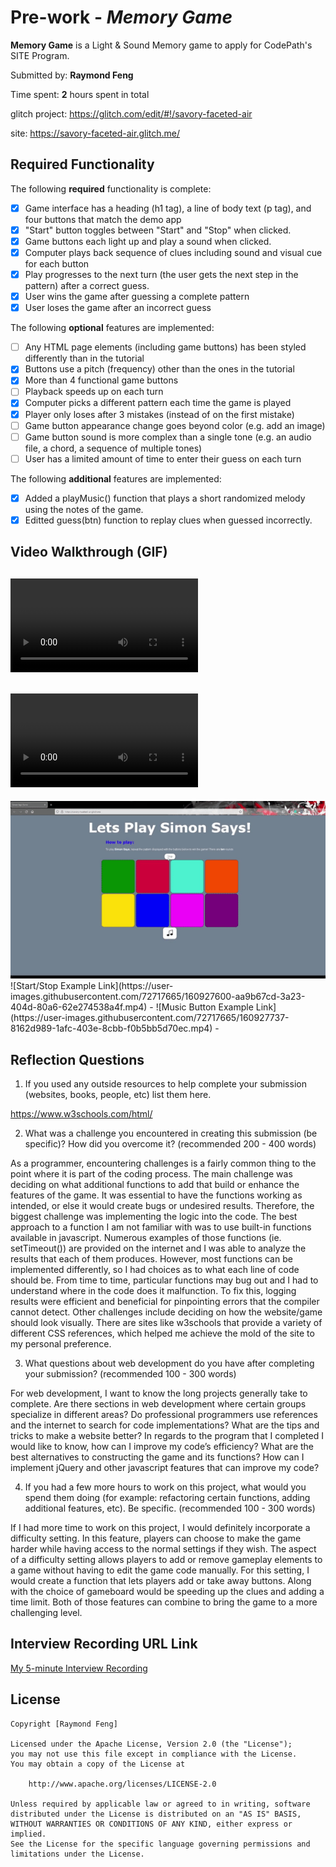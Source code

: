 # Pre-work - *Memory Game*

**Memory Game** is a Light & Sound Memory game to apply for CodePath's SITE Program. 

Submitted by: **Raymond Feng**

Time spent: **2** hours spent in total

glitch project: https://glitch.com/edit/#!/savory-faceted-air

site: https://savory-faceted-air.glitch.me/

## Required Functionality

The following **required** functionality is complete:

* [x] Game interface has a heading (h1 tag), a line of body text (p tag), and four buttons that match the demo app
* [x] "Start" button toggles between "Start" and "Stop" when clicked. 
* [x] Game buttons each light up and play a sound when clicked. 
* [x] Computer plays back sequence of clues including sound and visual cue for each button
* [x] Play progresses to the next turn (the user gets the next step in the pattern) after a correct guess. 
* [x] User wins the game after guessing a complete pattern
* [x] User loses the game after an incorrect guess

The following **optional** features are implemented:

* [ ] Any HTML page elements (including game buttons) has been styled differently than in the tutorial
* [x] Buttons use a pitch (frequency) other than the ones in the tutorial
* [x] More than 4 functional game buttons
* [ ] Playback speeds up on each turn
* [x] Computer picks a different pattern each time the game is played
* [x] Player only loses after 3 mistakes (instead of on the first mistake)
* [ ] Game button appearance change goes beyond color (e.g. add an image)
* [ ] Game button sound is more complex than a single tone (e.g. an audio file, a chord, a sequence of multiple tones)
* [ ] User has a limited amount of time to enter their guess on each turn

The following **additional** features are implemented:

- [x] Added a playMusic() function that plays a short randomized melody using the notes of the game.
- [x] Editted guess(btn) function to replay clues when guessed incorrectly.

## Video Walkthrough (GIF)

![Win Example Link](https://user-images.githubusercontent.com/72717665/160927574-016fa33a-fd71-4ffa-ad3d-d85274872fc2.mp4)
-
![Lose Example Link](https://user-images.githubusercontent.com/72717665/160927678-949badaa-64a6-4e11-bcdb-92dd07854346.mp4)
-
<img src='lose.gif'>
![Start/Stop Example Link](https://user-images.githubusercontent.com/72717665/160927600-aa9b67cd-3a23-404d-80a6-62e274538a4f.mp4)
-
![Music Button Example Link](https://user-images.githubusercontent.com/72717665/160927737-8162d989-1afc-403e-8cbb-f0b5bb5d70ec.mp4)
-

## Reflection Questions
1. If you used any outside resources to help complete your submission (websites, books, people, etc) list them here. 

https://www.w3schools.com/html/

2. What was a challenge you encountered in creating this submission (be specific)? How did you overcome it? (recommended 200 - 400 words) 

As a programmer, encountering challenges is a fairly common thing to the point where it is part of the coding process. The main challenge was deciding on what additional functions to add that build or enhance the features of the game. It was essential to have the functions working as intended, or else it would create bugs or undesired results. Therefore, the biggest challenge was implementing the logic into the code. The best approach to a function I am not familiar with was to use built-in functions available in javascript. Numerous examples of those functions (ie. setTimeout()) are provided on the internet and I was able to analyze the results that each of them produces. However, most functions can be implemented differently, so I had choices as to what each line of code should be. From time to time, particular functions may bug out and I had to understand where in the code does it malfunction. To fix this, logging results were efficient and beneficial for pinpointing errors that the compiler cannot detect. Other challenges include deciding on how the website/game should look visually. There are sites like w3schools that provide a variety of different CSS references, which helped me achieve the mold of the site to my personal preference.

3. What questions about web development do you have after completing your submission? (recommended 100 - 300 words) 

For web development, I want to know the long projects generally take to complete. Are there sections in web development where certain groups specialize in different areas? Do professional programmers use references and the internet to search for code implementations? What are the tips and tricks to make a website better? In regards to the program that I completed I would like to know, how can I improve my code’s efficiency? What are the best alternatives to constructing the game and its functions? How can I implement jQuery and other javascript features that can improve my code?

4. If you had a few more hours to work on this project, what would you spend them doing (for example: refactoring certain functions, adding additional features, etc). Be specific. (recommended 100 - 300 words) 

If I had more time to work on this project, I would definitely incorporate a difficulty setting. In this feature, players can choose to make the game harder while having access to the normal settings if they wish. The aspect of a difficulty setting allows players to add or remove gameplay elements to a game without having to edit the game code manually. For this setting, I would create a function that lets players add or take away buttons. Along with the choice of gameboard would be speeding up the clues and adding a time limit. Both of those features can combine to bring the game to a more challenging level.


## Interview Recording URL Link

[My 5-minute Interview Recording](https://youtu.be/nRq6iCgxrsk)


## License

    Copyright [Raymond Feng]

    Licensed under the Apache License, Version 2.0 (the "License");
    you may not use this file except in compliance with the License.
    You may obtain a copy of the License at

        http://www.apache.org/licenses/LICENSE-2.0

    Unless required by applicable law or agreed to in writing, software
    distributed under the License is distributed on an "AS IS" BASIS,
    WITHOUT WARRANTIES OR CONDITIONS OF ANY KIND, either express or implied.
    See the License for the specific language governing permissions and
    limitations under the License.
